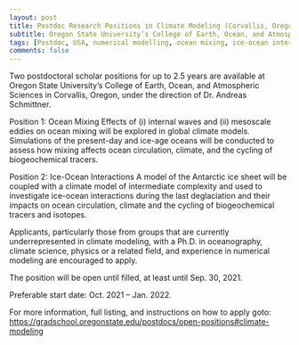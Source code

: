 ```yaml
---
layout: post
title: Postdoc Research Positions in Climate Modeling (Corvallis, Oregon, USA)
subtitle: Oregon State University’s College of Earth, Ocean, and Atmospheric Sciences, Corvallis, Oregon, USA
tags: [Postdoc, USA, numerical modelling, ocean mixing, ice-ocean interaction]
comments: false
---
```


Two postdoctoral scholar positions for up to 2.5 years are available at Oregon State University’s College of Earth, Ocean, and Atmospheric Sciences in Corvallis, Oregon, under the direction of Dr. Andreas Schmittner.
 
 
Position 1: Ocean Mixing
Effects of (i) internal waves and (ii) mesoscale eddies on ocean mixing will be explored in global climate models. Simulations of the present-day and ice-age oceans will be conducted to assess how mixing affects ocean circulation, climate, and the cycling of biogeochemical tracers.
 
 
Position 2: Ice-Ocean Interactions
A model of the Antarctic ice sheet will be coupled with a climate model of intermediate complexity and used to investigate ice-ocean interactions during the last deglaciation and their impacts on ocean circulation, climate and the cycling of biogeochemical tracers and isotopes.
 
 
Applicants, particularly those from groups that are currently underrepresented in climate modeling, with a Ph.D. in oceanography, climate science, physics or a related field, and experience in numerical modeling are encouraged to apply.
 
 
The position will be open until filled, at least until Sep. 30, 2021.
 
 
Preferable start date: Oct. 2021 – Jan. 2022.
 
 
For more information, full listing, and instructions on how to apply goto: <https://gradschool.oregonstate.edu/postdocs/open-positions#climate-modeling>
